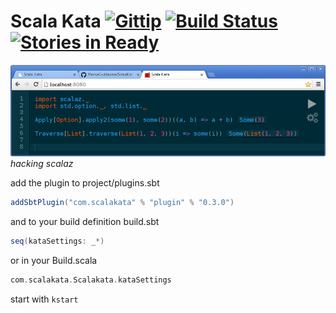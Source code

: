 # Scala Kata [![Gittip](http://img.shields.io/gittip/MasseGuillaume.svg?style=flat)](https://www.gittip.com/MasseGuillaume/) [![Build Status](http://img.shields.io/travis/MasseGuillaume/ScalaKata.svg?style=flat)](https://travis-ci.org/MasseGuillaume/ScalaKata) [![Stories in Ready](https://badge.waffle.io/MasseGuillaume/ScalaKata.png?label=Ready)](https://waffle.io/MasseGuillaume/ScalaKata)

![scala kata editor with scalaz example](https://raw.githubusercontent.com/MasseGuillaume/ScalaKata/develop/example.png)
*hacking scalaz*

add the plugin to project/plugins.sbt

```scala
addSbtPlugin("com.scalakata" % "plugin" % "0.3.0")
```

and to your build definition build.sbt

```scala
seq(kataSettings: _*)
```

or in your Build.scala

```scala
com.scalakata.Scalakata.kataSettings
```

start with ```kstart```
